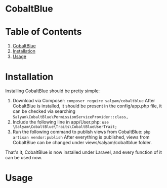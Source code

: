 # CobaltBlue #

# Table of Contents #

 1. [CobaltBlue](#cobaltblue)
 2. [Installation](#installation)
 2. [Usage](#usage)

# Installation #

Installing CobaltBlue should be pretty simple:
1. Download via Composer: 
        ```
        composer require salyam/cobaltblue
        ```
    After CobaltBlue is installed, it should be present in the config/app.php file, it can be checked via searching   
        ```
        Salyam\CobaltBlue\PermissionServiceProvider::class,
        ```
2. Include the following line in app/User.php:
        ```
        use \Salyam\CobaltBlue\Traits\CobaltBlueUserTrait;
        ```
3. Run the following command to publish views from CobaltBlue:
        ```
        php artisan vendor:publish
        ```
    After everything is published, views from CobaltBlue can be changed under views/salyam/cobaltblue folder.

  That's it, CobaltBlue is now installed under Laravel, and every function of it can be used now.

# Usage #